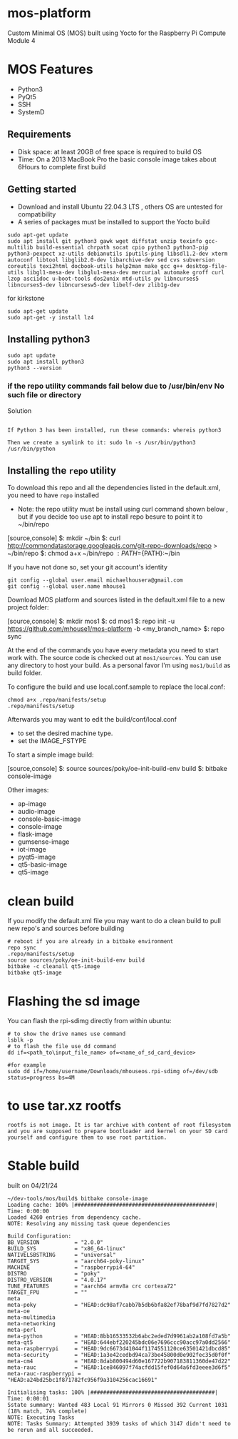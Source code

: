 # mos-platform
Custom Minimal OS (MOS) built using Yocto for the Raspberry Pi Compute Module 4

# MOS Features
* Python3
* PyQt5
* SSH
* SystemD

## Requirements
* Disk space: at least 20GB of free space is required to build OS
* Time: On a 2013 MacBook Pro the basic console image takes about 6Hours to complete first build

## Getting started
* Download and install Ubuntu 22.04.3 LTS , others OS are untested for compatibility
* A series of packages must be installed to support the Yocto build
```
sudo apt-get update
sudo apt install git python3 gawk wget diffstat unzip texinfo gcc-multilib build-essential chrpath socat cpio python3 python3-pip python3-pexpect xz-utils debianutils iputils-ping libsdl1.2-dev xterm autoconf libtool libglib2.0-dev libarchive-dev sed cvs subversion coreutils texi2html docbook-utils help2man make gcc g++ desktop-file-utils libgl1-mesa-dev libglu1-mesa-dev mercurial automake groff curl lzop asciidoc u-boot-tools dos2unix mtd-utils pv libncurses5 libncurses5-dev libncursesw5-dev libelf-dev zlib1g-dev
```

for kirkstone
```
sudo apt-get update
sudo apt-get -y install lz4
```

## Installing python3
```
sudo apt update
sudo apt install python3
python3 --version
```


### if the repo utility commands fail below due to /usr/bin/env No such file or directory
Solution 
```

If Python 3 has been installed, run these commands: whereis python3

Then we create a symlink to it: sudo ln -s /usr/bin/python3 /usr/bin/python
```

## Installing the `repo` utility

To download this repo and all the dependencies listed in the default.xml, you need to have `repo` installed 

* Note: the repo utility must be install using curl command shown below , but if you decide too use apt to install repo besure to point it to ~/bin/repo

[source,console]
$: mkdir ~/bin
$: curl http://commondatastorage.googleapis.com/git-repo-downloads/repo > ~/bin/repo
$: chmod a+x ~/bin/repo
$: PATH=${PATH}:~/bin

If you have not done so, set your git account's identity
```
git config --global user.email michaelhousera@gmail.com
git config --global user.name mhouse1
```


Download MOS platform and sources listed in the default.xml file to a new project folder:

[source,console]
$: mkdir mos1
$: cd mos1
$: repo init -u https://github.com/mhouse1/mos-platform -b <my_branch_name>
$: repo sync

At the end of the commands you have every metadata you need to start work with.
The source code is checked out at `mos1/sources`.
You can use any directory to host your build.
As a personal favor I'm using `mos1/build` as build folder.

To configure the build and use local.conf.sample to replace the local.conf:
```
chmod a+x .repo/manifests/setup
.repo/manifests/setup
```

Afterwards you may want to edit the build/conf/local.conf
* to set the desired machine type.
* set the IMAGE_FSTYPE


To start a simple image build:

[source,console]
$: source sources/poky/oe-init-build-env build
$: bitbake console-image

Other images:

* ap-image
* audio-image
* console-basic-image
* console-image
* flask-image
* gumsense-image
* iot-image
* pyqt5-image
* qt5-basic-image
* qt5-image

# clean build
If you modify the default.xml file you may want to do a clean build to pull new repo's and sources before building
```
# reboot if you are already in a bitbake environment
repo sync
.repo/manifests/setup
source sources/poky/oe-init-build-env build
bitbake -c cleanall qt5-image
bitbake qt5-image
```


# Flashing the sd image

You can flash the rpi-sdimg directly from within ubuntu:

```
# to show the drive names use command
lsblk -p
# to flash the file use dd command
dd if=<path_to\input_file_name> of=<name_of_sd_card_device>

#for example
sudo dd if=/home/username/Downloads/mhouseos.rpi-sdimg of=/dev/sdb status=progress bs=4M
```

# to use tar.xz rootfs
```
rootfs is not image. It is tar archive with content of root filesystem and you are supposed to prepare bootloader and kernel on your SD card yourself and configure them to use root partition.

```

# Stable build
built on 04/21/24
```
~/dev-tools/mos/build$ bitbake console-image
Loading cache: 100% |############################################| Time: 0:00:00
Loaded 4260 entries from dependency cache.
NOTE: Resolving any missing task queue dependencies

Build Configuration:
BB_VERSION           = "2.0.0"
BUILD_SYS            = "x86_64-linux"
NATIVELSBSTRING      = "universal"
TARGET_SYS           = "aarch64-poky-linux"
MACHINE              = "raspberrypi4-64"
DISTRO               = "poky"
DISTRO_VERSION       = "4.0.17"
TUNE_FEATURES        = "aarch64 armv8a crc cortexa72"
TARGET_FPU           = ""
meta                 
meta-poky            = "HEAD:dc98af7cabb7b5db6bfa82ef78baf9d7fd7827d2"
meta-oe              
meta-multimedia      
meta-networking      
meta-perl            
meta-python          = "HEAD:8bb16533532b6abc2eded7d9961ab2a108fd7a5b"
meta-qt5             = "HEAD:644ebf220245bdc06e7696ccc90acc97a0dd2566"
meta-raspberrypi     = "HEAD:9dc6673d41044f1174551120ce63501421dbcd85"
meta-security        = "HEAD:1a3e42cedbd94ca73be45800d0e902fec35d0f0f"
meta-cm4             = "HEAD:8dab800494d60e167722b907183811360de47d22"
meta-rauc            = "HEAD:1ce846097f74acfdd15fef0d64a6fd3eeee3d6f5"
meta-rauc-raspberrypi = "HEAD:a24bd25bc1f871782fc956f9a3104256cac16691"

Initialising tasks: 100% |#######################################| Time: 0:00:01
Sstate summary: Wanted 483 Local 91 Mirrors 0 Missed 392 Current 1031 (18% match, 74% complete)
NOTE: Executing Tasks
NOTE: Tasks Summary: Attempted 3939 tasks of which 3147 didn't need to be rerun and all succeeded.
```
